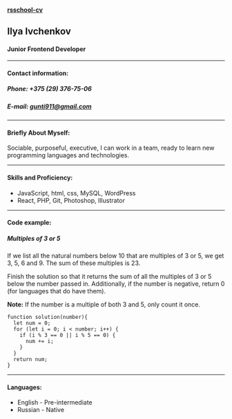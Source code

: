 #### [rsschool-cv](#)
## Ilya Ivchenkov
#### Junior Frontend Developer
*********
#### Contact information:
##### Phone: +375 (29) 376-75-06
##### E-mail: gunti911@gmail.com
*********
#### Briefly About Myself:
Sociable, purposeful, executive, I can work in a team, ready to learn new programming languages and technologies.
*********
#### Skills and Proficiency:
* JavaScript, html, css, MySQL, WordPress
* React, PHP, Git, Photoshop, Illustrator
*********
#### Code example:
##### Multiples of 3 or 5
If we list all the natural numbers below 10 that are multiples of 3 or 5, we get 3, 5, 6 and 9. The sum of these multiples is 23.

Finish the solution so that it returns the sum of all the multiples of 3 or 5 below the number passed in. Additionally, if the number is negative, return 0 (for languages that do have them).

**Note:** If the number is a multiple of both 3 and 5, only count it once.

```
function solution(number){
  let num = 0;
  for (let i = 0; i < number; i++) {
    if (i % 3 == 0 || i % 5 == 0) {
      num += i;
    }  
  }
  return num;
}
```
*********
#### Languages:
* English - Pre-intermediate
* Russian - Native
